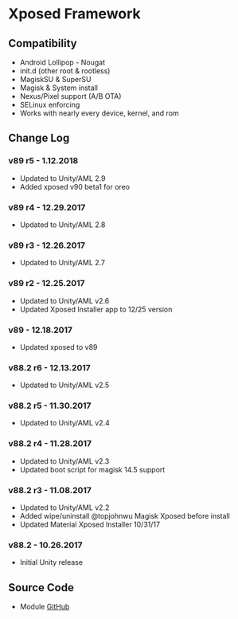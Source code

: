 # Xposed Framework

## Compatibility
* Android Lollipop - Nougat
* init.d (other root & rootless)
* MagiskSU & SuperSU
* Magisk & System install
* Nexus/Pixel support (A/B OTA)
* SELinux enforcing
* Works with nearly every device, kernel, and rom

## Change Log
### v89 r5 - 1.12.2018
* Updated to Unity/AML 2.9
* Added xposed v90 beta1 for oreo

### v89 r4 - 12.29.2017
* Updated to Unity/AML 2.8

### v89 r3 - 12.26.2017
* Updated to Unity/AML 2.7

### v89 r2 - 12.25.2017
* Updated to Unity/AML v2.6
* Updated Xposed Installer app to 12/25 version

### v89 - 12.18.2017
* Updated xposed to v89

### v88.2 r6 - 12.13.2017
* Updated to Unity/AML v2.5

### v88.2 r5 - 11.30.2017
* Updated to Unity/AML v2.4

### v88.2 r4 - 11.28.2017
* Updated to Unity/AML v2.3
* Updated boot script for magisk 14.5 support

### v88.2 r3 - 11.08.2017
* Updated to Unity/AML v2.2
* Added wipe/uninstall @topjohnwu Magisk Xposed before install
* Updated Material Xposed Installer 10/31/17

### v88.2 - 10.26.2017
* Initial Unity release

## Source Code
* Module [GitHub](https://github.com/therealahrion/Audio-Modification-Library)

